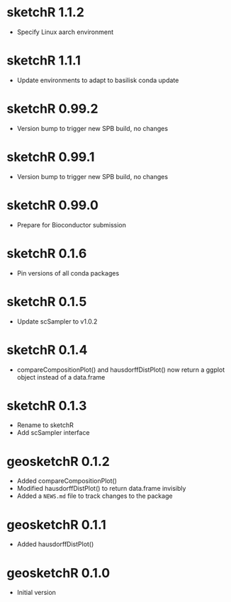 # sketchR 1.1.2

* Specify Linux aarch environment

# sketchR 1.1.1

* Update environments to adapt to basilisk conda update

# sketchR 0.99.2

* Version bump to trigger new SPB build, no changes

# sketchR 0.99.1

* Version bump to trigger new SPB build, no changes

# sketchR 0.99.0

* Prepare for Bioconductor submission

# sketchR 0.1.6

* Pin versions of all conda packages

# sketchR 0.1.5

* Update scSampler to v1.0.2

# sketchR 0.1.4

* compareCompositionPlot() and hausdorffDistPlot() now return a ggplot object instead of a data.frame

# sketchR 0.1.3

* Rename to sketchR
* Add scSampler interface

# geosketchR 0.1.2

* Added compareCompositionPlot()
* Modified hausdorffDistPlot() to return data.frame invisibly
* Added a `NEWS.md` file to track changes to the package

# geosketchR 0.1.1

* Added hausdorffDistPlot()

# geosketchR 0.1.0

* Initial version
